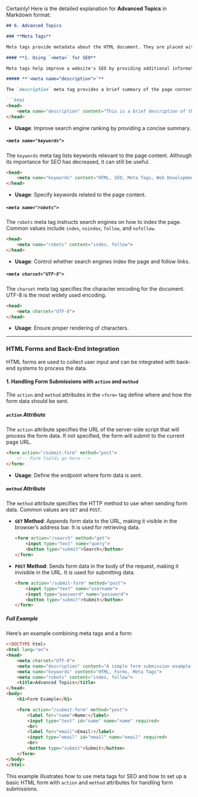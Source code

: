 Certainly! Here is the detailed explanation for **Advanced Topics** in Markdown format:

```markdown
## 6. Advanced Topics

### **Meta Tags**

Meta tags provide metadata about the HTML document. They are placed within the `<head>` section and are crucial for SEO (Search Engine Optimization) and defining how content is presented and indexed.

#### **1. Using `<meta>` for SEO**

Meta tags help improve a website's SEO by providing additional information to search engines. Common meta tags include the title, description, and keywords.

##### **`<meta name="description">`**

The `description` meta tag provides a brief summary of the page content. Search engines often use this description in search results.

```html
<head>
    <meta name="description" content="This is a brief description of the page content.">
</head>
```

- **Usage**: Improve search engine ranking by providing a concise summary.

##### **`<meta name="keywords">`**

The `keywords` meta tag lists keywords relevant to the page content. Although its importance for SEO has decreased, it can still be useful.

```html
<head>
    <meta name="keywords" content="HTML, SEO, Meta Tags, Web Development">
</head>
```

- **Usage**: Specify keywords related to the page content.

##### **`<meta name="robots">`**

The `robots` meta tag instructs search engines on how to index the page. Common values include `index`, `noindex`, `follow`, and `nofollow`.

```html
<head>
    <meta name="robots" content="index, follow">
</head>
```

- **Usage**: Control whether search engines index the page and follow links.

##### **`<meta charset="UTF-8">`**

The `charset` meta tag specifies the character encoding for the document. UTF-8 is the most widely used encoding.

```html
<head>
    <meta charset="UTF-8">
</head>
```

- **Usage**: Ensure proper rendering of characters.

---

### **HTML Forms and Back-End Integration**

HTML forms are used to collect user input and can be integrated with back-end systems to process the data.

#### **1. Handling Form Submissions with `action` and `method`**

The `action` and `method` attributes in the `<form>` tag define where and how the form data should be sent.

##### **`action` Attribute**

The `action` attribute specifies the URL of the server-side script that will process the form data. If not specified, the form will submit to the current page URL.

```html
<form action="/submit-form" method="post">
    <!-- Form fields go here -->
</form>
```

- **Usage**: Define the endpoint where form data is sent.

##### **`method` Attribute**

The `method` attribute specifies the HTTP method to use when sending form data. Common values are `GET` and `POST`.

- **`GET` Method**: Appends form data to the URL, making it visible in the browser’s address bar. It is used for retrieving data.

    ```html
    <form action="/search" method="get">
        <input type="text" name="query">
        <button type="submit">Search</button>
    </form>
    ```

- **`POST` Method**: Sends form data in the body of the request, making it invisible in the URL. It is used for submitting data.

    ```html
    <form action="/submit-form" method="post">
        <input type="text" name="username">
        <input type="password" name="password">
        <button type="submit">Submit</button>
    </form>
    ```

##### **Full Example**

Here’s an example combining meta tags and a form:

```html
<!DOCTYPE html>
<html lang="en">
<head>
    <meta charset="UTF-8">
    <meta name="description" content="A simple form submission example.">
    <meta name="keywords" content="HTML, Forms, Meta Tags">
    <meta name="robots" content="index, follow">
    <title>Advanced Topics</title>
</head>
<body>
    <h1>Form Example</h1>

    <form action="/submit-form" method="post">
        <label for="name">Name:</label>
        <input type="text" id="name" name="name" required>
        <br>
        <label for="email">Email:</label>
        <input type="email" id="email" name="email" required>
        <br>
        <button type="submit">Submit</button>
    </form>
</body>
</html>
```

This example illustrates how to use meta tags for SEO and how to set up a basic HTML form with `action` and `method` attributes for handling form submissions.
```